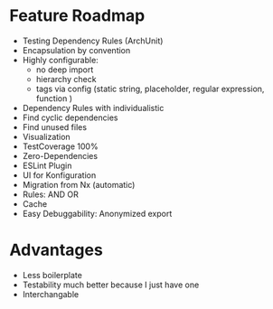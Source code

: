 # Feature Roadmap

- Testing Dependency Rules (ArchUnit)
- Encapsulation by convention
- Highly configurable:
  - no deep import
  - hierarchy check
  - tags via config (static string, placeholder, regular expression, function )
- Dependency Rules with individualistic
- Find cyclic dependencies
- Find unused files
- Visualization
- TestCoverage 100%
- Zero-Dependencies
- ESLint Plugin
- UI for Konfiguration
- Migration from Nx (automatic)
- Rules: AND OR
- Cache
- Easy Debuggability: Anonymized export

# Advantages

- Less boilerplate
- Testability much better because I just have one
- Interchangable

